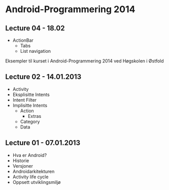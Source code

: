Android-Programmering 2014
==========================

## Lecture 04 - 18.02
* ActionBar
	* Tabs
	* List navigation

Eksempler til kurset i Android-Programmering 2014 ved Høgskolen i Østfold

## Lecture 02 - 14.01.2013
* Activity
* Eksplisitte Intents
* Intent Filter
* Implisitte Intents
  * Action
    * Extras
  * Category
  * Data

## Lecture 01 - 07.01.2013
* Hva er Android?
* Historie
* Versjoner
* Androidarkitekturen
* Activity life cycle
* Oppsett utviklingsmiljø
